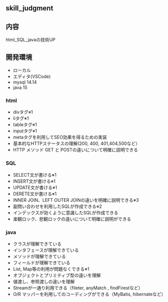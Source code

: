 ## skill_judgment

## 内容
html_SQL_javaの技術UP

## 開発環境
- ローカル
- エディタ(VSCode)
- mysql 14.14
- java 15

### html
- divタグ※1
- liタグ※1
- tableタグ※1
- inputタグ※1
- metaタグを利用してSEO効果を得るための実装
- 基本的なHTTPステータスの理解(200, 400, 401,404,500など）
- HTTP メソッド GET と POSTの違いについて明確に説明できる

### SQL
- SELECT文が書ける※1
- INSERT文が書ける※1
- UPDATE文が書ける※1
- DERETE文が書ける※1
- INNER JOIN、LEFT OUTER JOINの違いを明確に説明できる※3
- 副問い合わせを利用したSQLが作成できる※2
- インデックスが効くように意識したSQLが作成できる
- 楽観ロック、悲観ロックの違いについて明確に説明ができる

### java
- クラスが理解できている
- インタフェースが理解できている
- メソッドが理解できている
- フィールドが理解できている
- List, Map等の利用が問題なくできる※1
- オブジェクトとプリミティブ型の違いを理解
- 値渡し、参照渡しの違いを理解
- Streamが一通り利用できる（fileter, anyMatch , findFirestなど）
- O/R マッパーを利用してのコーディングができる（MyBatis, hibernateなど）
